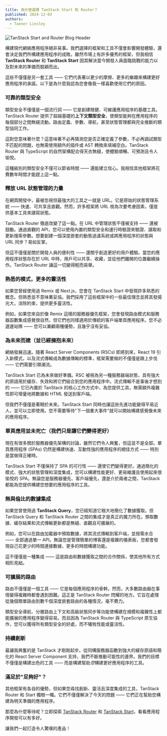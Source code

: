 ```yaml
---
title: 為什麼選擇 TanStack Start 和 Router？
published: 2024-12-03
authors:
  - Tanner Linsley
---
```


![TanStack Start and Router Blog Header](/blog-assets/why-tanstack-start-and-router/tanstack-start-blog-header.jpg)

構建現代網絡應用程序絕非易事。我們選擇的框架和工具不僅會影響開發體驗，還會決定我們所構建應用程序的成敗。雖然市場上有許多優秀的框架，但我相信 **TanStack Router** 和 **TanStack Start** 因其解決當今開發人員面臨挑戰的能力以及對未來的準備而脫穎而出。

這些不僅僅是另一套工具 —— 它們代表著以更少的摩擦、更多的樂趣來構建更好應用程序的承諾。以下是為什麼我認為您會像我一樣喜歡使用它們的原因。

### 可靠的類型安全

類型安全不僅僅是一個流行詞 —— 它是創建穩健、可維護應用程序的基礎工具。TanStack Router 提供了超越基礎的**上下文類型安全**，使類型能夠在應用程序的每個部分之間無縫流動。路由定義、參數、導航，甚至狀態管理都與完全推斷的類型協同工作。

這對您意味著什麼？這意味著不必再猜測您是否正確定義了參數，不必再調試類型不匹配的問題，也無需使用額外的插件或 AST 轉換來填補空白。TanStack Router 與 TypeScript 的自然架構配合得天衣無縫，使體驗順暢、可預測且令人愉悅。

這種級別的類型安全不僅可以節省時間 —— 還能建立信心。我相信其他框架將花費數年時間才能趕上這一點。

### 釋放 URL 狀態管理的力量

在網頁開發中，最被忽視但最強大的工具之一就是 URL。它是原始的狀態管理系統 —— 快速、可共享且直觀。然而，許多框架將 URL 視為次要考慮因素，僅提供基本工具來讀寫狀態。

TanStack Router 徹底改變了這一點。在 URL 中管理狀態不僅被支持 —— 還被鼓勵。通過直觀的 API，您可以使用內置的類型安全和運行時驗證來驗證、讀取和更新搜索參數。想要創建一個深度嵌套的動態過濾系統或將應用程序的狀態與 URL 同步？易如反掌。

但這不僅僅是關於開發人員的便利性 —— 還關乎創造更好的用戶體驗。當您的應用程序狀態存在於 URL 中時，用戶可以共享、收藏，並從他們離開的位置繼續操作。TanStack Router 讓這一切變得輕而易舉。

### 熟悉的模式，更多的靈活性

如果您曾經使用過 Remix 或 Next.js，您會在 TanStack Start 中發現許多熟悉的概念。但熟悉並不意味著妥協。我們採用了這些框架中的一些最佳理念並將其發揚光大，消除約束，提供更多靈活性。

例如，如果您來自於像 Remix 這樣的服務器優先框架，您會發現路由模式和服務器函數集成感覺很自然，但它們也同樣適用於傳統的客戶端單頁應用程序。您不必選邊站隊 —— 您可以兼顧兩種優勢，且幾乎沒有妥協。

### 為未來而建（並已經擁抱未來）

網絡發展迅速。隨著 React Server Components (RSCs) 即將到來，React 19 引入新模式，以及流式傳輸成為數據傳輸的標準，框架需要做的不僅僅是跟上步伐 —— 它們需要引領潮流。

TanStack Start 已為未來做好準備。RSC 被視為另一種服務器端狀態，具有強大的原語用於緩存、失效和將它們組合到您的應用程序中。流式傳輸不是事後才想到的 —— 它已內置於 TanStack 的核心工作方式中，為您提供工具，無需額外複雜性即可增量地將數據和 HTML 發送到客戶端。

但我們不僅僅是著眼於未來。TanStack Start 同時也讓這些先進功能變得平易近人，並可以立即使用。您不需要等待"下一個重大事件"就可以開始構建感覺像未來的應用程序。

### 單頁應用並未死亡（我們只是讓它們變得更好）

現在有很多關於服務器優先架構的討論，雖然它們令人興奮，但這並不是全部。單頁應用程序 (SPAs) 仍然是構建快速、互動性強的應用程序的絕佳方式 —— 特別是當做得正確時。

TanStack Start 不僅保持了 SPA 的可行性 —— 還使它們變得更好。通過簡化的模式、強大的狀態管理和深度集成，您可以構建性能更好、更易維護且使用起來很愉悅的 SPA。無論您是服務器優先、客戶端優先，還是介於兩者之間，TanStack 都能為您提供構建您想要的應用程序的工具。

### 無與倫比的數據集成

如果您曾使用過 **TanStack Query**，您已經知道它極大地簡化了數據獲取。但 TanStack Query 和 TanStack Router 之間的集成才是真正的魔力所在。預取數據、緩存結果和流式傳輸更新都是無縫、直觀且可擴展的。

例如，您可以在路由加載器中預取數據，將其流式傳輸到客戶端，並按需水合 —— 全部通過單一 API。無論您是管理簡單的博客還是複雜的儀表板，您都會發現自己花更少的時間連接數據，更多的時間構建功能。

這不僅僅是一種集成 —— 這是路由和數據獲取之間的合作關係，使其他所有方式相形見絀。

### 可擴展的路由

路由不僅僅是一個工具 —— 它是每個應用程序的骨幹。然而，大多數路由器在事情變得複雜時都會遇到困難。這正是 TanStack Router 閃耀的地方。它旨在處理從幾個簡單路由到數千個深度嵌套路由的各種情況，毫不費力。

類型安全導航、分層路由上下文和高級狀態同步等功能使構建在規模和複雜性上都能擴展的應用程序變得容易。而且因為 TanStack Router 與 TypeScript 原生協作，您可以獲得所有類型安全的好處，而不犧牲性能或靈活性。

### 持續創新

最讓我興奮的是 TanStack 才剛剛起步。從同構服務器函數到強大的緩存原語和簡化的 React Server Component 支持，我們不斷推動可能性的邊界。我們的目標不僅僅是構建出色的工具 —— 而是構建幫助*您*構建更好應用程序的工具。

### 滿足於"足夠好"？

其他框架有各自的優勢，但如果您尋找創新、靈活且深度集成的工具，TanStack Router 和 Start 獨樹一幟。它們不僅僅解決了今天的問題 —— 它們正在幫助您構建為明天準備的應用程序。

那麼為什麼等待呢？立即探索 [TanStack Router](https://tanstack.com/router) 和 [TanStack Start](https://tanstack.com/start)，看看應用程序開發可以有多好。

讓我們一起打造令人驚嘆的產品！
